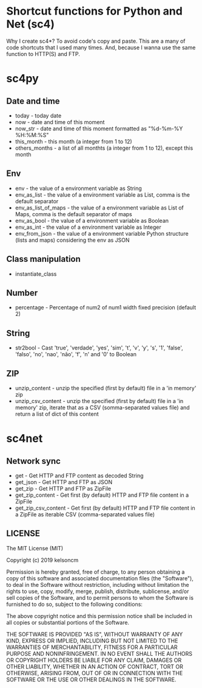 # Shortcut functions for Python and Net (sc4)

Why I create sc4*?
To avoid code's copy and paste.
This are a many of code shortcuts  that I used many times.
And, because I wanna use the same function to HTTP(S) and FTP.

# sc4py 

## Date and time

* today - today date
* now - date and time of this moment
* now_str - date and time of this moment formatted as "%d-%m-%Y %H:%M:%S"
* this_month - this month (a integer from 1 to 12)
* others_months - a list of all monthts (a integer from 1 to 12), except this month


## Env

* env - the value of a environment variable as String
* env_as_list - the value of a environment variable as List, comma is the default separator
* env_as_list_of_maps - the value of a environment variable as List of Maps, comma is the default separator of maps
* env_as_bool - the value of a environment variable as Boolean
* env_as_int - the value of a environment variable as Integer
* env_from_json - the value of a environment variable Python structure (lists and maps) considering the env as JSON


## Class manipulation

* instantiate_class


## Number

* percentage - Percentage of num2 of num1 width fixed precision (default 2)


## String 

* str2bool - Cast 'true', 'verdade', 'yes', 'sim', 't', 'v', 'y', 's', '1', 'false', 'falso', 'no', 'nao', 'não', 'f', 'n' and '0' to Boolean


## ZIP

* unzip_content - unzip the specified (first by default) file in a 'in memory' zip
* unzip_csv_content - unzip the specified (first by default) file in a 'in memory' zip, iterate that as a CSV (somma-separated values file) and return a list of dict of this content



# sc4net

## Network sync

* get - Get HTTP and FTP content as decoded String 
* get_json - Get HTTP and FTP as JSON
* get_zip - Get HTTP and FTP as ZipFile
* get_zip_content - Get first (by default) HTTP and FTP file content in a ZipFile
* get_zip_csv_content - Get first (by default) HTTP and FTP file content in a ZipFile as iterable CSV (comma-separated values file)


## LICENSE

The MIT License (MIT)

Copyright (c) 2019 kelsoncm

Permission is hereby granted, free of charge, to any person obtaining a copy
of this software and associated documentation files (the "Software"), to deal
in the Software without restriction, including without limitation the rights
to use, copy, modify, merge, publish, distribute, sublicense, and/or sell
copies of the Software, and to permit persons to whom the Software is
furnished to do so, subject to the following conditions:

The above copyright notice and this permission notice shall be included in all
copies or substantial portions of the Software.

THE SOFTWARE IS PROVIDED "AS IS", WITHOUT WARRANTY OF ANY KIND, EXPRESS OR
IMPLIED, INCLUDING BUT NOT LIMITED TO THE WARRANTIES OF MERCHANTABILITY,
FITNESS FOR A PARTICULAR PURPOSE AND NONINFRINGEMENT. IN NO EVENT SHALL THE
AUTHORS OR COPYRIGHT HOLDERS BE LIABLE FOR ANY CLAIM, DAMAGES OR OTHER
LIABILITY, WHETHER IN AN ACTION OF CONTRACT, TORT OR OTHERWISE, ARISING FROM,
OUT OF OR IN CONNECTION WITH THE SOFTWARE OR THE USE OR OTHER DEALINGS IN THE
SOFTWARE.

